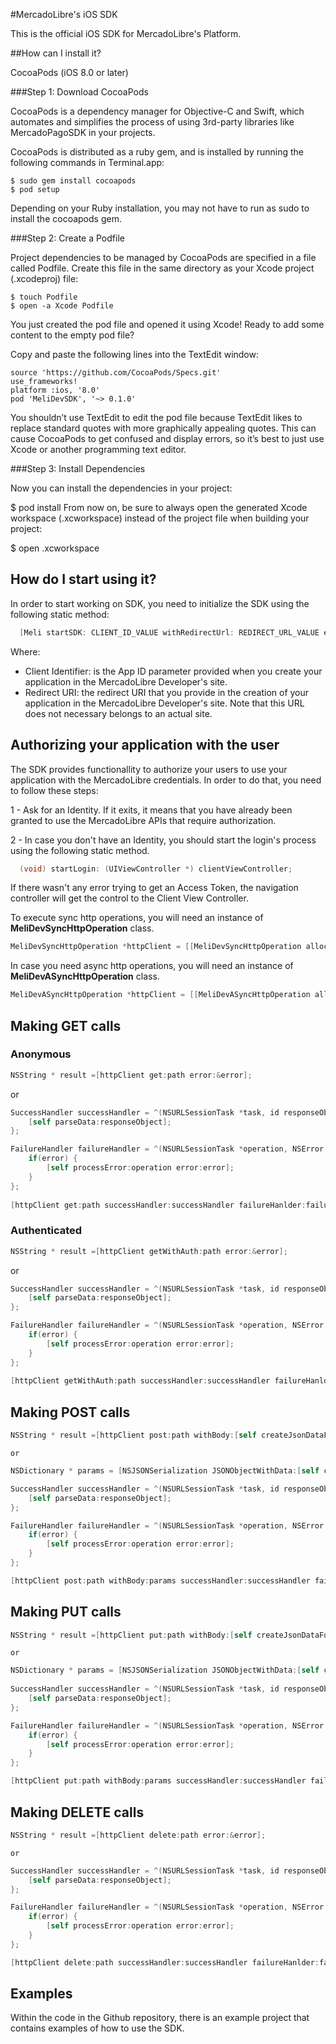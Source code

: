 #MercadoLibre's iOS SDK

This is the official iOS SDK for MercadoLibre's Platform.

##How can I install it?

CocoaPods (iOS 8.0 or later)

###Step 1: Download CocoaPods

CocoaPods is a dependency manager for Objective-C and Swift, which automates and simplifies the process of using 3rd-party libraries like MercadoPagoSDK in your projects.

CocoaPods is distributed as a ruby gem, and is installed by running the following commands in Terminal.app:

```
$ sudo gem install cocoapods
$ pod setup
```
Depending on your Ruby installation, you may not have to run as sudo to install the cocoapods gem.

###Step 2: Create a Podfile

Project dependencies to be managed by CocoaPods are specified in a file called Podfile. Create this file in the same directory as your Xcode project (.xcodeproj) file:
```
$ touch Podfile
$ open -a Xcode Podfile
```
You just created the pod file and opened it using Xcode! Ready to add some content to the empty pod file?

Copy and paste the following lines into the TextEdit window:
```
source 'https://github.com/CocoaPods/Specs.git'
use_frameworks!
platform :ios, '8.0'
pod 'MeliDevSDK', '~> 0.1.0'
```
You shouldn’t use TextEdit to edit the pod file because TextEdit likes to replace standard quotes with more graphically appealing quotes. This can cause CocoaPods to get confused and display errors, so it’s best to just use Xcode or another programming text editor.

###Step 3: Install Dependencies

Now you can install the dependencies in your project:

$ pod install
From now on, be sure to always open the generated Xcode workspace (.xcworkspace) instead of the project file when building your project:

$ open <YourProjectName>.xcworkspace
     
## How do I start using it?

In order to start working on SDK, you need to initialize the SDK using the following static method:

```objective-c
  [Meli startSDK: CLIENT_ID_VALUE withRedirectUrl: REDIRECT_URL_VALUE error:&error];
```

Where:
 - Client Identifier: is the App ID parameter provided when you create your application in the MercadoLibre Developer's site.
 - Redirect URI: the redirect URI that you provide in the creation of your application in the MercadoLibre Developer's site. 
 Note that this URL does not necessary belongs to an actual site.
      
## Authorizing your application with the user

The SDK provides functionallity to authorize your users to use your application with the MercadoLibre credentials. 
In order to do that, you need to follow these steps:

1 - Ask for an Identity. If it exits, it means that you have already been granted to use the MercadoLibre APIs that require 
authorization.
      
2 - In case you don't have an Identity, you should start the login's process using the following static method.

```objective-c
  (void) startLogin: (UIViewController *) clientViewController;
```

If there wasn't any error trying to get an Access Token, the navigation controller will get the control to the Client View Controller.

To execute sync http operations, you will need an instance of **MeliDevSyncHttpOperation** class.

```objective-c
MeliDevSyncHttpOperation *httpClient = [[MeliDevSyncHttpOperation alloc] initWithIdentity: self.identity];
```

In case you need async http operations, you will need an instance of **MeliDevASyncHttpOperation** class.

```objective-c
MeliDevASyncHttpOperation *httpClient = [[MeliDevASyncHttpOperation alloc] initWithIdentity: self.identity];
```

## Making GET calls

### Anonymous

```objective-c
NSString * result =[httpClient get:path error:&error];
```
  or

```objective-c
SuccessHandler successHandler = ^(NSURLSessionTask *task, id responseObject) {
    [self parseData:responseObject];
};

FailureHandler failureHandler = ^(NSURLSessionTask *operation, NSError *error) {
    if(error) {
        [self processError:operation error:error];
    }
};
    
[httpClient get:path successHandler:successHandler failureHanlder:failureHandler];
```

### Authenticated

```objective-c
NSString * result =[httpClient getWithAuth:path error:&error];
```
  or

```objective-c
SuccessHandler successHandler = ^(NSURLSessionTask *task, id responseObject) {
    [self parseData:responseObject];
};

FailureHandler failureHandler = ^(NSURLSessionTask *operation, NSError *error) {
    if(error) {
        [self processError:operation error:error];
    }
};
    
[httpClient getWithAuth:path successHandler:successHandler failureHanlder:failureHandler];
```

## Making POST calls

```objective-c
NSString * result =[httpClient post:path withBody:[self createJsonDataForPost] error:&error];
```
    or

```objective-c
NSDictionary * params = [NSJSONSerialization JSONObjectWithData:[self createJsonDataForPost] options:kNilOptions error:&error];

SuccessHandler successHandler = ^(NSURLSessionTask *task, id responseObject) {
    [self parseData:responseObject];
};

FailureHandler failureHandler = ^(NSURLSessionTask *operation, NSError *error) {
    if(error) {
        [self processError:operation error:error];
    }
};

[httpClient post:path withBody:params successHandler:successHandler failureHanlder:failureHandler];
```

## Making PUT calls

```objective-c
NSString * result =[httpClient put:path withBody:[self createJsonDataForPut] error:&error];
```
    or

```objective-c
NSDictionary * params = [NSJSONSerialization JSONObjectWithData:[self createJsonDataForPut] options:kNilOptions error:&error];
    
SuccessHandler successHandler = ^(NSURLSessionTask *task, id responseObject) {
    [self parseData:responseObject];
};

FailureHandler failureHandler = ^(NSURLSessionTask *operation, NSError *error) {
    if(error) {
        [self processError:operation error:error];
    }
};

[httpClient put:path withBody:params successHandler:successHandler failureHanlder:failureHandler];
```

## Making DELETE calls

```objective-c
NSString * result =[httpClient delete:path error:&error];
```

    or

```objective-c
SuccessHandler successHandler = ^(NSURLSessionTask *task, id responseObject) {
    [self parseData:responseObject];
};

FailureHandler failureHandler = ^(NSURLSessionTask *operation, NSError *error) {
    if(error) {
        [self processError:operation error:error];
    }
};

[httpClient delete:path successHandler:successHandler failureHanlder:failureHandler];
```

## Examples

Within the code in the Github repository, there is an example project that contains examples of how to use the SDK.
